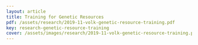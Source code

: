 ```yaml
---
layout: article
title: Training for Genetic Resources
pdf: /assets/research/2019-11-volk-genetic-resource-training.pdf
key: research-genetic-resource-training
cover: /assets/images/research/2019-11-volk-genetic-resource-training.png
---
```

